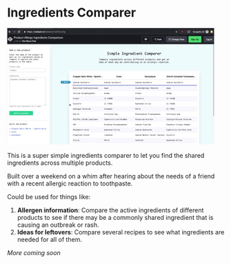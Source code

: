 # Ingredients Comparer

![Demo](demo.gif)

This is a super simple ingredients comparer to let you find the shared ingredients across multiple products.

Built over a weekend on a whim after hearing about the needs of a friend with a recent allergic reaction to toothpaste.

Could be used for things like:
1. **Allergen information**: Compare the active ingredients of different products to see if there may be a commonly shared ingredient that is causing an outbreak or rash.
2. **Ideas for leftovers**: Compare several recipes to see what ingredients are needed for all of them.

_More coming soon_